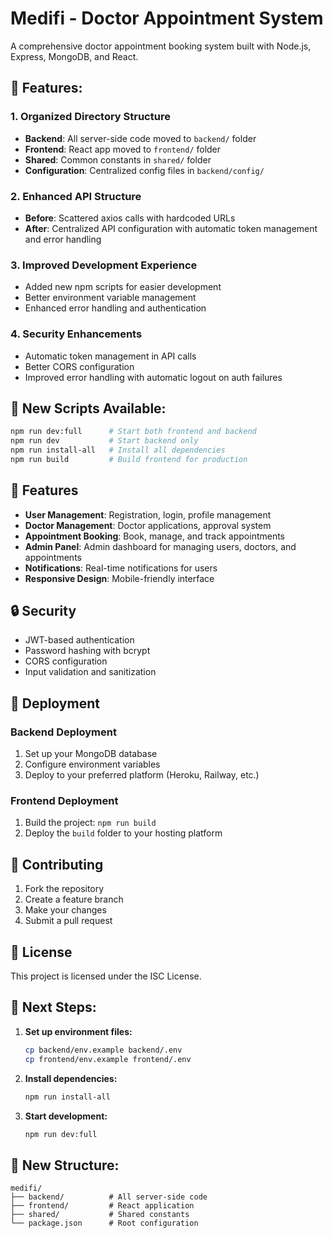 # Medifi - Doctor Appointment System

A comprehensive doctor appointment booking system built with Node.js, Express, MongoDB, and React.

## 🎯 **Features:**

### 1. **Organized Directory Structure**
- **Backend**: All server-side code moved to `backend/` folder
- **Frontend**: React app moved to `frontend/` folder  
- **Shared**: Common constants in `shared/` folder
- **Configuration**: Centralized config files in `backend/config/`

### 2. **Enhanced API Structure**
- **Before**: Scattered axios calls with hardcoded URLs
- **After**: Centralized API configuration with automatic token management and error handling

### 3. **Improved Development Experience**
- Added new npm scripts for easier development
- Better environment variable management
- Enhanced error handling and authentication

### 4. **Security Enhancements**
- Automatic token management in API calls
- Better CORS configuration
- Improved error handling with automatic logout on auth failures

## 🚀 **New Scripts Available:**
```bash
npm run dev:full      # Start both frontend and backend
npm run dev           # Start backend only
npm run install-all   # Install all dependencies
npm run build         # Build frontend for production
```

## 🎯 Features

- **User Management**: Registration, login, profile management
- **Doctor Management**: Doctor applications, approval system
- **Appointment Booking**: Book, manage, and track appointments
- **Admin Panel**: Admin dashboard for managing users, doctors, and appointments
- **Notifications**: Real-time notifications for users
- **Responsive Design**: Mobile-friendly interface

## 🔒 Security

- JWT-based authentication
- Password hashing with bcrypt
- CORS configuration
- Input validation and sanitization

## 🚀 Deployment

### Backend Deployment
1. Set up your MongoDB database
2. Configure environment variables
3. Deploy to your preferred platform (Heroku, Railway, etc.)

### Frontend Deployment
1. Build the project: `npm run build`
2. Deploy the `build` folder to your hosting platform

## 🤝 Contributing

1. Fork the repository
2. Create a feature branch
3. Make your changes
4. Submit a pull request

## 📄 License

This project is licensed under the ISC License.

## 🎯 **Next Steps:**

1. **Set up environment files:**
   ```bash
   cp backend/env.example backend/.env
   cp frontend/env.example frontend/.env
   ```

2. **Install dependencies:**
   ```bash
   npm run install-all
   ```

3. **Start development:**
   ```bash
   npm run dev:full
   ```

## 📁 **New Structure:**
```
medifi/
├── backend/          # All server-side code
├── frontend/         # React application  
├── shared/           # Shared constants
└── package.json      # Root configuration
```
